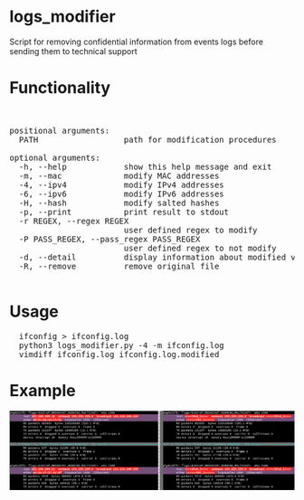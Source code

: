 # logs_modifier
Script for removing confidential information from events logs before sending them to technical support

# Functionality
<pre> 

positional arguments:
  PATH                  path for modification procedures

optional arguments:
  -h, --help            show this help message and exit
  -m, --mac             modify MAC addresses
  -4, --ipv4            modify IPv4 addresses
  -6, --ipv6            modify IPv6 addresses
  -H, --hash            modify salted hashes
  -p, --print           print result to stdout
  -r REGEX, --regex REGEX
                        user defined regex to modify
  -P PASS_REGEX, --pass_regex PASS_REGEX
                        user defined regex to not modify
  -d, --detail          display information about modified values
  -R, --remove          remove original file

</pre>

# Usage

<pre>
  ifconfig > ifconfig.log
  python3 logs_modifier.py -4 -m ifconfig.log
  vimdiff ifconfig.log ifconfig.log.modified 
</pre>

# Example
![PoC](https://github.com/abletsoff/logs_modifier/blob/main/PoC.png?raw=true)
